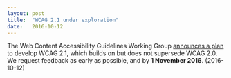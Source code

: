 ```yaml
---
layout: post
title:  "WCAG 2.1 under exploration"
date:   2016-10-12
---
```

<p>The Web Content Accessibility Guidelines Working Group <a href="https://www.w3.org/blog/2016/10/wcag-2-1-under-exploration/">announces a plan</a> to develop WCAG 2.1, which builds on but does not supersede WCAG 2.0. We request feedback as early as possible, and by <strong>1 November 2016</strong>.  (<span class="date">2016-10-12</span>)</p>